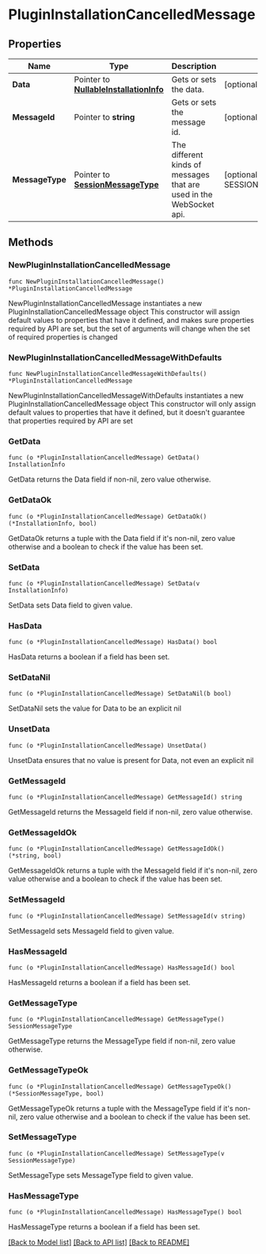 # PluginInstallationCancelledMessage

## Properties

Name | Type | Description | Notes
------------ | ------------- | ------------- | -------------
**Data** | Pointer to [**NullableInstallationInfo**](InstallationInfo.md) | Gets or sets the data. | [optional] 
**MessageId** | Pointer to **string** | Gets or sets the message id. | [optional] 
**MessageType** | Pointer to [**SessionMessageType**](SessionMessageType.md) | The different kinds of messages that are used in the WebSocket api. | [optional] [readonly] [default to SESSIONMESSAGETYPE_PACKAGE_INSTALLATION_CANCELLED]

## Methods

### NewPluginInstallationCancelledMessage

`func NewPluginInstallationCancelledMessage() *PluginInstallationCancelledMessage`

NewPluginInstallationCancelledMessage instantiates a new PluginInstallationCancelledMessage object
This constructor will assign default values to properties that have it defined,
and makes sure properties required by API are set, but the set of arguments
will change when the set of required properties is changed

### NewPluginInstallationCancelledMessageWithDefaults

`func NewPluginInstallationCancelledMessageWithDefaults() *PluginInstallationCancelledMessage`

NewPluginInstallationCancelledMessageWithDefaults instantiates a new PluginInstallationCancelledMessage object
This constructor will only assign default values to properties that have it defined,
but it doesn't guarantee that properties required by API are set

### GetData

`func (o *PluginInstallationCancelledMessage) GetData() InstallationInfo`

GetData returns the Data field if non-nil, zero value otherwise.

### GetDataOk

`func (o *PluginInstallationCancelledMessage) GetDataOk() (*InstallationInfo, bool)`

GetDataOk returns a tuple with the Data field if it's non-nil, zero value otherwise
and a boolean to check if the value has been set.

### SetData

`func (o *PluginInstallationCancelledMessage) SetData(v InstallationInfo)`

SetData sets Data field to given value.

### HasData

`func (o *PluginInstallationCancelledMessage) HasData() bool`

HasData returns a boolean if a field has been set.

### SetDataNil

`func (o *PluginInstallationCancelledMessage) SetDataNil(b bool)`

 SetDataNil sets the value for Data to be an explicit nil

### UnsetData
`func (o *PluginInstallationCancelledMessage) UnsetData()`

UnsetData ensures that no value is present for Data, not even an explicit nil
### GetMessageId

`func (o *PluginInstallationCancelledMessage) GetMessageId() string`

GetMessageId returns the MessageId field if non-nil, zero value otherwise.

### GetMessageIdOk

`func (o *PluginInstallationCancelledMessage) GetMessageIdOk() (*string, bool)`

GetMessageIdOk returns a tuple with the MessageId field if it's non-nil, zero value otherwise
and a boolean to check if the value has been set.

### SetMessageId

`func (o *PluginInstallationCancelledMessage) SetMessageId(v string)`

SetMessageId sets MessageId field to given value.

### HasMessageId

`func (o *PluginInstallationCancelledMessage) HasMessageId() bool`

HasMessageId returns a boolean if a field has been set.

### GetMessageType

`func (o *PluginInstallationCancelledMessage) GetMessageType() SessionMessageType`

GetMessageType returns the MessageType field if non-nil, zero value otherwise.

### GetMessageTypeOk

`func (o *PluginInstallationCancelledMessage) GetMessageTypeOk() (*SessionMessageType, bool)`

GetMessageTypeOk returns a tuple with the MessageType field if it's non-nil, zero value otherwise
and a boolean to check if the value has been set.

### SetMessageType

`func (o *PluginInstallationCancelledMessage) SetMessageType(v SessionMessageType)`

SetMessageType sets MessageType field to given value.

### HasMessageType

`func (o *PluginInstallationCancelledMessage) HasMessageType() bool`

HasMessageType returns a boolean if a field has been set.


[[Back to Model list]](../README.md#documentation-for-models) [[Back to API list]](../README.md#documentation-for-api-endpoints) [[Back to README]](../README.md)


